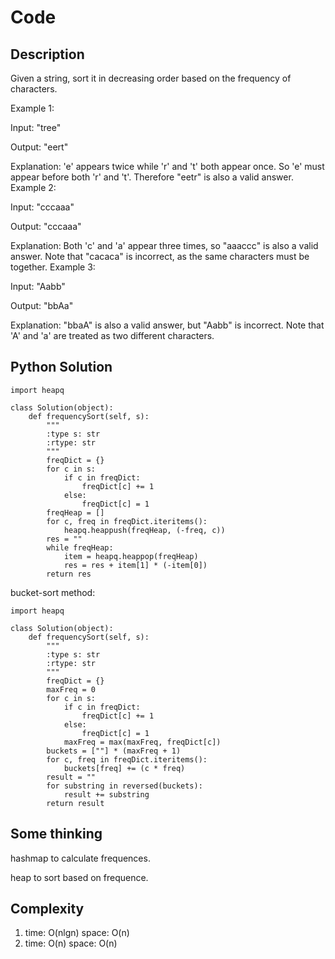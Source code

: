 # Code

## Description

Given a string, sort it in decreasing order based on the frequency of characters.

Example 1:

Input:
"tree"

Output:
"eert"

Explanation:
'e' appears twice while 'r' and 't' both appear once.
So 'e' must appear before both 'r' and 't'. Therefore "eetr" is also a valid answer.
Example 2:

Input:
"cccaaa"

Output:
"cccaaa"

Explanation:
Both 'c' and 'a' appear three times, so "aaaccc" is also a valid answer.
Note that "cacaca" is incorrect, as the same characters must be together.
Example 3:

Input:
"Aabb"

Output:
"bbAa"

Explanation:
"bbaA" is also a valid answer, but "Aabb" is incorrect.
Note that 'A' and 'a' are treated as two different characters.

## Python Solution
```
import heapq

class Solution(object):
    def frequencySort(self, s):
        """
        :type s: str
        :rtype: str
        """
        freqDict = {}
        for c in s:
            if c in freqDict:
                freqDict[c] += 1
            else:
                freqDict[c] = 1
        freqHeap = []
        for c, freq in freqDict.iteritems():
            heapq.heappush(freqHeap, (-freq, c))
        res = ""
        while freqHeap:
            item = heapq.heappop(freqHeap)
            res = res + item[1] * (-item[0])
        return res
```

bucket-sort method:
```
import heapq

class Solution(object):
    def frequencySort(self, s):
        """
        :type s: str
        :rtype: str
        """
        freqDict = {}
        maxFreq = 0
        for c in s:
            if c in freqDict:
                freqDict[c] += 1
            else:
                freqDict[c] = 1
            maxFreq = max(maxFreq, freqDict[c])
        buckets = [""] * (maxFreq + 1)
        for c, freq in freqDict.iteritems():
            buckets[freq] += (c * freq)
        result = ""
        for substring in reversed(buckets):
            result += substring
        return result
```
## Some thinking

hashmap to calculate frequences.

heap to sort based on frequence.

## Complexity

1. time: O(nlgn) space: O(n)
2. time: O(n) space: O(n)
